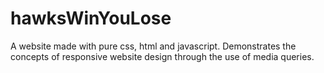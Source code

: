 # hawksWinYouLose
A website made with pure css, html and javascript. Demonstrates the concepts of responsive website design through the use of media queries.
